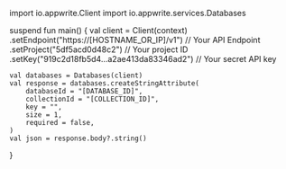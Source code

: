import io.appwrite.Client
import io.appwrite.services.Databases

suspend fun main() {
    val client = Client(context)
      .setEndpoint("https://[HOSTNAME_OR_IP]/v1") // Your API Endpoint
      .setProject("5df5acd0d48c2") // Your project ID
      .setKey("919c2d18fb5d4...a2ae413da83346ad2") // Your secret API key

    val databases = Databases(client)
    val response = databases.createStringAttribute(
        databaseId = "[DATABASE_ID]",
        collectionId = "[COLLECTION_ID]",
        key = "",
        size = 1,
        required = false,
    )
    val json = response.body?.string()
}